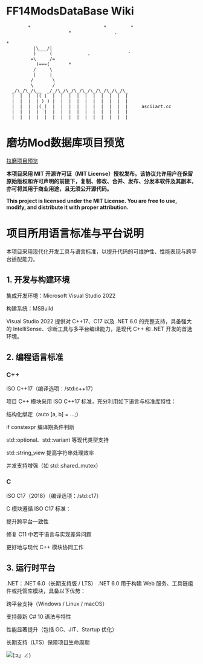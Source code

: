# FF14ModsDataBase Wiki

```
        *                           *         *
                       *                .

*
          |\___/|
          )     (             .              '
         =\     /=
           )===(       *
          /     \
          |     |
         /       \
         \       /
  _/\_/\_/\__  _/_/\_/\_/\_/\_/\_/\_/\_/\_/\_
  |  |  |  |( (  |  |  |  |  |  |  |  |  |  |
  |  |  |  | ) ) |  |  |  |  |  |  |  |  |  |
  |  |  |  |(_(  |  |  |  |  |  |  |  |  |  |     asciiart.cc
  |  |  |  |  |  |  |  |  |  |  |  |  |  |  |
  |  |  |  |  |  |  |  |  |  |  |  |  |  |  |
```

# 磨坊Mod数据库项目预览
[拉磨项目预览](https://commlist.remin.cc/)

**本项目采用 MIT 开源许可证（MIT License）授权发布。该协议允许用户在保留原始版权和许可声明的前提下，复制、修改、合并、发布、分发本软件及其副本，亦可将其用于商业用途，且无须公开源代码。**

**This project is licensed under the MIT License. You are free to use, modify, and distribute it with proper attribution.**

# 项目所用语言标准与平台说明
本项目采用现代化开发工具与语言标准，以提升代码的可维护性、性能表现与跨平台适配能力。


## 1. 开发与构建环境
集成开发环境：Microsoft Visual Studio 2022

构建系统：MSBuild

Visual Studio 2022 提供对 C++17、C17 以及 .NET 6.0 的完整支持，具备强大的 IntelliSense、诊断工具与多平台编译能力，是现代 C++ 和 .NET 开发的首选环境。

## 2. 编程语言标准

### C++
ISO C++17（编译选项：/std:c++17）

项目 C++ 模块采用 ISO C++17 标准，充分利用如下语言与标准库特性：

结构化绑定（auto [a, b] = ...;）

if constexpr 编译期条件判断

std::optional、std::variant 等现代类型支持

std::string_view 提高字符串处理效率

并发支持增强（如 std::shared_mutex）

### C
ISO C17（2018）（编译选项：/std:c17）

C 模块遵循 ISO C17 标准：

提升跨平台一致性

修复 C11 中若干语言与实现差异问题

更好地与现代 C++ 模块协同工作

## 3. 运行时平台
.NET：.NET 6.0（长期支持版 / LTS）
.NET 6.0 用于构建 Web 服务、工具链组件或托管库模块，具备以下优势：

跨平台支持（Windows / Linux / macOS）

支持最新 C# 10 语法与特性

性能显著提升（包括 GC、JIT、Startup 优化）

长期支持（LTS）保障项目生命周期

![_(:з」∠)_](https://blog.voids.cc/[BBC2C8AC]/%E5%8F%8C%E7%8C%AB%E7%8C%AB.jpg)



